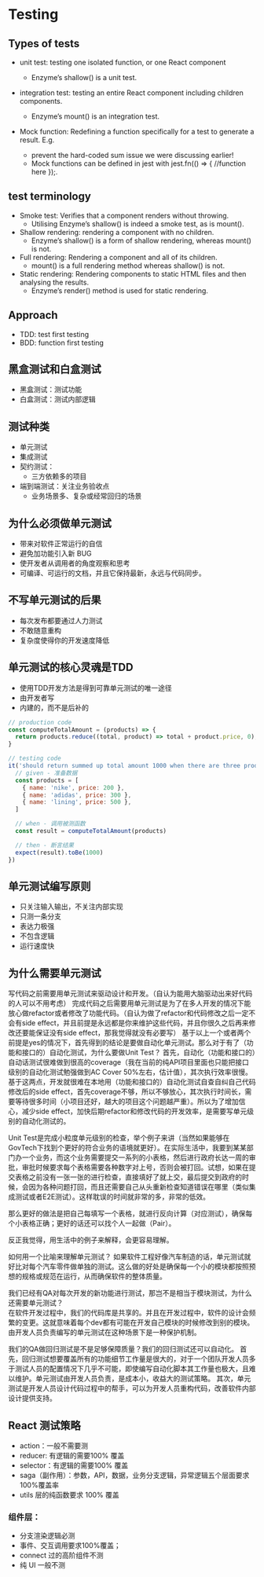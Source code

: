 # Testing

## Types of tests

- unit test: testing one isolated function, or one React component

  - Enzyme’s shallow() is a unit test.

- integration test: testing an entire React component including children components.

  - Enzyme’s mount() is an integration test.

- Mock function: Redefining a function specifically for a test to generate a result. E.g.
  - prevent the hard-coded sum issue we were discussing earlier!
  - Mock functions can be defined in jest with jest.fn(() => { //function here });.

## test terminology

- Smoke test: Verifies that a component renders without throwing.
  - Utilising Enzyme’s shallow() is indeed a smoke test, as is mount().
- Shallow rendering: rendering a component with no children.
  - Enzyme’s shallow() is a form of shallow rendering, whereas mount() is not.
- Full rendering: Rendering a component and all of its children.
  - mount() is a full rendering method whereas shallow() is not.
- Static rendering: Rendering components to static HTML files and then analysing the results.
  - Enzyme’s render() method is used for static rendering.

## Approach
- TDD: test first testing
- BDD: function first testing




## 黑盒测试和白盒测试

- 黑盒测试：测试功能
- 白盒测试：测试内部逻辑


## 测试种类
- 单元测试
- 集成测试
- 契约测试：
    - 三方依赖多的项目
- 端到端测试：关注业务验收点
    - 业务场景多、复杂或经常回归的场景

## 为什么必须做单元测试

- 带来对软件正常运行的自信
- 避免加功能引入新 BUG
- 使开发者从调用者的角度观察和思考
- 可编译、可运行的文档，并且它保持最新，永远与代码同步。

## 不写单元测试的后果
- 每次发布都要通过人力测试
- 不敢随意重构
- 复杂度使得你的开发速度降低

## 单元测试的核心灵魂是TDD
- 使用TDD开发方法是得到可靠单元测试的唯一途径
- 由开发者写
- 内建的，而不是后补的

``` js
// production code
const computeTotalAmount = (products) => {
  return products.reduce((total, product) => total + product.price, 0); 
}

// testing code
it('should return summed up total amount 1000 when there are three products priced 200, 300, 500', () => {
  // given - 准备数据
  const products = [
    { name: 'nike', price: 200 },
    { name: 'adidas', price: 300 },
    { name: 'lining', price: 500 },
  ]

  // when - 调用被测函数
  const result = computeTotalAmount(products)

  // then - 断言结果
  expect(result).toBe(1000)
})
```

## 单元测试编写原则
- 只关注输入输出，不关注内部实现
- 只测一条分支
- 表达力极强
- 不包含逻辑
- 运行速度快


## 为什么需要单元测试
写代码之前需要用单元测试来驱动设计和开发。（自认为能用大脑驱动出来好代码的人可以不用考虑）
完成代码之后需要用单元测试是为了在多人开发的情况下能放心做refactor或者修改了功能代码。（自认为做了refactor和代码修改之后一定不会有side effect，并且前提是永远都是你来维护这些代码，并且你很久之后再来修改还要能保证没有side effect，那我觉得就没有必要写）
基于以上一个或者两个前提是yes的情况下，首先得到的结论是要做自动化单元测试。那么对于有了（功能和接口的）自动化测试，为什么要做Unit Test？
首先，自动化（功能和接口的）自动话测试很难做到很高的coverage（我在当前的纯API项目里面也只能把接口级别的自动化测试勉强做到AC Cover 50%左右，估计值），其次执行效率很慢。基于这两点，开发就很难在本地用（功能和接口的）自动化测试自查自纠自己代码修改后的side effect，首先coverage不够，所以不够放心，其次执行时间长，需要等待很多时间（小项目还好，越大的项目这个问题越严重）。所以为了增加信心，减少side effect，加快后期refactor和修改代码的开发效率，是需要写单元级别的自动化测试的。

Unit Test是完成小粒度单元级别的检查，举个例子来讲（当然如果能够在GovTech下找到个更好的符合业务的语境就更好）。在实际生活中，我要到某某部门办一个业务，而这个业务需要提交一系列的小表格，然后进行政府长达一周的审批，审批时候要求每个表格需要各种数字对上号，否则会被打回。试想，如果在提交表格之前没有一张一张的进行检查，直接填好了就上交，最后提交到政府的时候，会因为各种问题打回，而且还需要自己从头重新检查知道错误在哪里（类似集成测试或者E2E测试）。这样耽误的时间就非常的多，非常的低效。

那么更好的做法是把自己每填写一个表格，就进行反向计算（对应测试），确保每个小表格正确；更好的话还可以找个人一起做（Pair）。

反正我觉得，用生活中的例子来解释，会更容易理解。



如何用一个比喻来理解单元测试？
如果软件工程好像汽车制造的话，单元测试就好比对每个汽车零件做单独的测试。这么做的好处是确保每一个小的模块都按照预想的规格或规范在运行，从而确保软件的整体质量。

我们已经有QA对每次开发的新功能进行测试，那岂不是相当于模块测试，为什么还需要单元测试？    
在软件开发过程中，我们的代码库是共享的。并且在开发过程中，软件的设计会频繁的变更。这就意味着每个dev都有可能在开发自己模块的时候修改到别的模块。由开发人员负责编写的单元测试在这种场景下是一种保护机制。

我们的QA做回归测试是不是足够保障质量？我们的回归测试还可以自动化。
首先，回归测试想要覆盖所有的功能细节工作量是很大的，对于一个团队开发人员多于测试人员的配置情况下几乎不可能，即使编写自动化脚本其工作量也极大，且难以维护。单元测试由开发人员负责，是成本小，收益大的测试策略。
其次，单元测试是开发人员设计代码过程中的帮手，可以为开发人员重构代码，改善软件内部设计提供支持。


## React 测试策略
* action：一般不需要测
* reducer: 有逻辑的需要100% 覆盖
* selector：有逻辑的需要100% 覆盖
* saga（副作用）：参数，API，数据，业务分支逻辑，异常逻辑五个层面要求100%覆盖率
* utils 层的纯函数要求 100% 覆盖

### 组件层：
* 分支渲染逻辑必测
* 事件、交互调用要求100%覆盖；
* connect 过的高阶组件不测
* 纯 UI 一般不测

